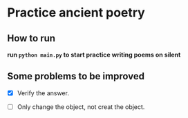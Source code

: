 # Practice ancient poetry
## How to run
**run `python main.py` to start practice writing poems on silent**

## Some problems to be improved
- [x] Verify the answer.

- [ ] Only change the object, not creat the object.

